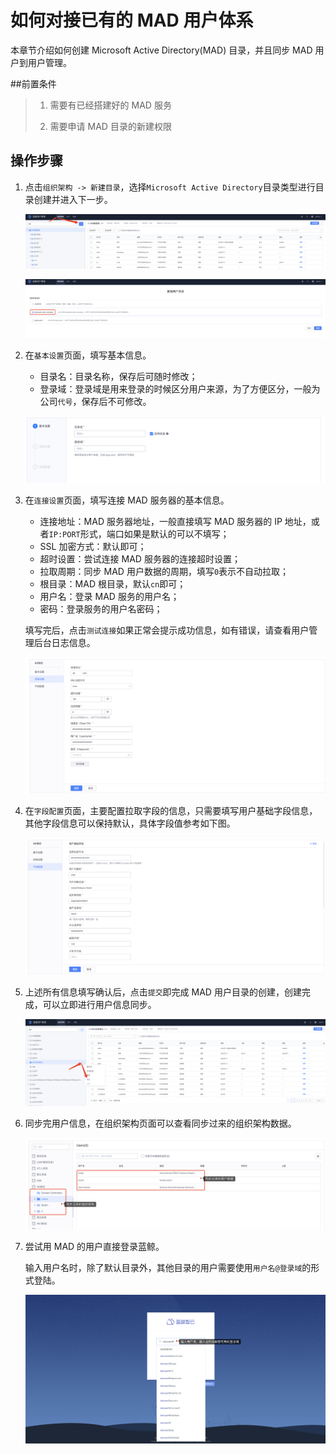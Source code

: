 # 如何对接已有的 MAD 用户体系

本章节介绍如何创建 Microsoft Active Directory(MAD) 目录，并且同步 MAD 用户到用户管理。

##前置条件

> 1. 需要有已经搭建好的 MAD 服务
>
> 2. 需要申请 MAD 目录的新建权限

## 操作步骤

1. 点击`组织架构 -> 新建目录`，选择`Microsoft Active Directory`目录类型进行目录创建并进入下一步。

   ![image-20230714164412600](AddMADDirectory/image-20230714164412600.png)

   

   ![image-20230714164346723](AddMADDirectory/image-20230714164346723.png)

2. 在`基本设置`页面，填写基本信息。

   - 目录名：目录名称，保存后可随时修改；
   - 登录域：登录域是用来登录的时候区分用户来源，为了方便区分，一般为公司`代号`，保存后不可修改。

   ![image-20201015073229219](AddLdapDirectory/image-20201015073229219.png)

3. 在`连接设置`页面，填写连接 MAD 服务器的基本信息。

   - 连接地址：MAD 服务器地址，一般直接填写 MAD 服务器的 IP 地址，或者`IP:PORT`形式，端口如果是默认的可以不填写；
   - SSL 加密方式：默认即可；
   - 超时设置：尝试连接 MAD 服务器的连接超时设置；
   - 拉取周期：同步 MAD 用户数据的周期，填写`0`表示不自动拉取；
   - 根目录：MAD 根目录，默认`cn`即可；
   - 用户名：登录 MAD 服务的用户名；
   - 密码：登录服务的用户名密码；

   填写完后，点击`测试连接`如果正常会提示成功信息，如有错误，请查看用户管理后台日志信息。

   ![image-20230714164504877](AddMADDirectory/image-20230714164504877.png)

4. 在`字段配置`页面，主要配置拉取字段的信息，只需要填写用户基础字段信息，其他字段信息可以保持默认，具体字段值参考如下图。

   ![image-20230714164546820](AddMADDirectory/image-20230714164546820.png)

5. 上述所有信息填写确认后，点击`提交`即完成 MAD 用户目录的创建，创建完成，可以立即进行用户信息同步。

   ![image-20230714164629213](AddMADDirectory/image-20230714164629213.png)

6. 同步完用户信息，在组织架构页面可以查看同步过来的组织架构数据。

   ![image-20230714164710216](AddMADDirectory/image-20230714164710216.png)

7. 尝试用 MAD 的用户直接登录蓝鲸。

   输入用户名时，除了默认目录外，其他目录的用户需要使用`用户名@登录域`的形式登陆。

   ![image-20201110182149089](AddMADDirectory/image-20201110182149089.png)

